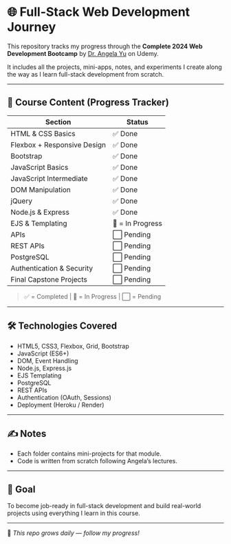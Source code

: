 # 🌐 Full-Stack Web Development Journey

This repository tracks my progress through the **Complete 2024 Web Development Bootcamp** by [Dr. Angela Yu](https://www.udemy.com/course/the-complete-web-development-bootcamp/) on Udemy.

It includes all the projects, mini-apps, notes, and experiments I create along the way as I learn full-stack development from scratch.

---

## 🚀 Course Content (Progress Tracker)

| Section                        | Status  
|-------------------------------|-------------------|
| HTML & CSS Basics             | ✅ Done          |                      
| Flexbox + Responsive Design   | ✅ Done          |              
| Bootstrap                     | ✅ Done          | 
| JavaScript Basics             | ✅ Done          |
| JavaScript Intermediate       | ✅ Done          | 
| DOM Manipulation              | ✅ Done          | 
| jQuery                        | ✅ Done          |
| Node.js & Express             | ✅ Done          |
| EJS & Templating              | 🔄 = In Progress |
| APIs                          | ⬜️ Pending       |
| REST APIs                     | ⬜️ Pending       | 
| PostgreSQL                    | ⬜️ Pending       |
| Authentication & Security     | ⬜️ Pending       | 
| Final Capstone Projects       | ⬜️ Pending       |

> ✅ = Completed | 🔄 = In Progress | ⬜️ =  Pending

---
## 🛠️ Technologies Covered

- HTML5, CSS3, Flexbox, Grid, Bootstrap
- JavaScript (ES6+)
- DOM, Event Handling
- Node.js, Express.js
- EJS Templating
- PostgreSQL
- REST APIs
- Authentication (OAuth, Sessions)
- Deployment (Heroku / Render)


---

## ✍️ Notes

- Each folder contains mini-projects for that module.
- Code is written from scratch following Angela’s lectures.

---

## 🎯 Goal

To become job-ready in full-stack development and build real-world projects using everything I learn in this course.

---

🌱 *This repo grows daily — follow my progress!*


